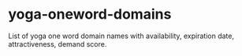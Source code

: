 # yoga-oneword-domains
List of yoga one word domain names with availability, expiration date, attractiveness, demand score.

